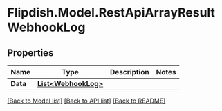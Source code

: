 # Flipdish.Model.RestApiArrayResultWebhookLog
## Properties

Name | Type | Description | Notes
------------ | ------------- | ------------- | -------------
**Data** | [**List&lt;WebhookLog&gt;**](WebhookLog.md) |  | 

[[Back to Model list]](../README.md#documentation-for-models) [[Back to API list]](../README.md#documentation-for-api-endpoints) [[Back to README]](../README.md)

